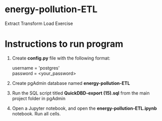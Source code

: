 # energy-pollution-ETL
Extract Transform Load Exercise

# Instructions to run program

1. Create **config.py** file with the following format:

    username = 'postgres'<br/>
    password = <your_password>

2. Create pgAdmin database named **energy-pollution-ETL**

3. Run the SQL script titled **QuickDBD-export (15).sql** from the main project folder in pgAdmin

4. Open a Jupyter notebook, and open the **energy-pollution-ETL.ipynb** notebook. Run all cells.
